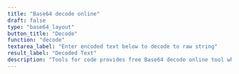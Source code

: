```yaml
---
title: "Base64 decode online"
draft: false
type: "base64_layout"
button_title: "Decode"
function: "decode"
textarea_label: "Enter encoded text below to decode to raw string"
result_label: "Decoded Text"
description: "Tools for code provides free Base64 decode online tool which generates a 64 base decode string"
---
```


